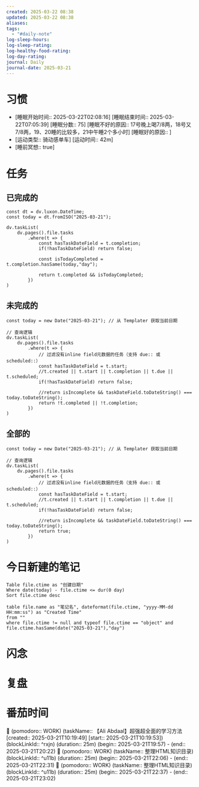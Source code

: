 ```yaml
---
created: 2025-03-22 08:38
updated: 2025-03-22 08:38
aliases: 
tags:
  - "#daily-note"
log-sleep-hours: 
log-sleep-rating: 
log-healthy-food-rating: 
log-day-rating: 
journal: Daily
journal-date: 2025-03-21
---
```

# 习惯
- [睡眠开始时间:: 2025-03-22T02:08:16] [睡眠结束时间:: 2025-03-22T07:05:39] [睡眠分数:: 75] [睡眠不好的原因:: 17号晚上喝7/8两，18号又7/8两，19、20睡的比较多，21中午睡2个多小时] [睡眠好的原因:: ]
- [运动类型:: 骑动感单车] [运动时间:: 42m]
- [睡前冥想:: true]


# 任务


## 已完成的
```dataviewjs
const dt = dv.luxon.DateTime;
const today = dt.fromISO("2025-03-21");

dv.taskList(
    dv.pages().file.tasks
        .where(t => {
            const hasTaskDateField = t.completion;
            if(!hasTaskDateField) return false;
            
            const isTodayCompleted = t.completion.hasSame(today,"day");
            
            return t.completed && isTodayCompleted;
        })
)
```


## 未完成的

```dataviewjs
const today = new Date("2025-03-21"); // 从 Templater 获取当前日期

// 查询逻辑
dv.taskList(
    dv.pages().file.tasks
        .where(t => {
	        // 过滤没有inline field元数据的任务（支持 due:: 或 scheduled::）
            const hasTaskDateField = t.start;
            //t.created || t.start || t.completion || t.due || t.scheduled;
            if(!hasTaskDateField) return false;
            
            //return isIncomplete && taskDateField.toDateString() === today.toDateString();
            return !t.completed || !t.completion;
        })
)
```

## 全部的
```dataviewjs
const today = new Date("2025-03-21"); // 从 Templater 获取当前日期

// 查询逻辑
dv.taskList(
    dv.pages().file.tasks
        .where(t => {
	        // 过滤没有inline field元数据的任务（支持 due:: 或 scheduled::）
            const hasTaskDateField = t.start;
            //t.created || t.start || t.completion || t.due || t.scheduled;
            if(!hasTaskDateField) return false;
            
            //return isIncomplete && taskDateField.toDateString() === today.toDateString();
            return true;
        })
)
```

# 今日新建的笔记
```dataview
Table file.ctime as "创建日期"
Where date(today) - file.ctime <= dur(0 day)
Sort file.ctime desc
```
```dataview
table file.name as "笔记名", dateformat(file.ctime, "yyyy-MM-dd HH:mm:ss") as "Created Time"
from ""
where file.ctime != null and typeof file.ctime == "object" and
file.ctime.hasSame(date("2025-03-21"),"day")
```


# 闪念



# 复盘



# 番茄时间

🍅 (pomodoro:: WORK) (taskName:: 【Ali Abdaal】超强超全面的学习方法 [created:: 2025-03-21T10:19:49] [start:: 2025-03-21T10:19:53]) (blockLinkId::  ^rxjn) (duration:: 25m) (begin:: 2025-03-21T19:57) - (end:: 2025-03-21T20:22)
🍅 (pomodoro:: WORK) (taskName:: 整理HTML知识目录) (blockLinkId::  ^u11b) (duration:: 25m) (begin:: 2025-03-21T22:06) - (end:: 2025-03-21T22:31)
🍅 (pomodoro:: WORK) (taskName:: 整理HTML知识目录) (blockLinkId::  ^u11b) (duration:: 25m) (begin:: 2025-03-21T22:37) - (end:: 2025-03-21T23:02)
